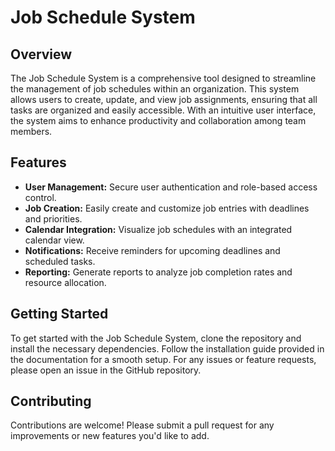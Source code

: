 # Job Schedule System

## Overview
The Job Schedule System is a comprehensive tool designed to streamline the management of job schedules within an organization. This system allows users to create, update, and view job assignments, ensuring that all tasks are organized and easily accessible. With an intuitive user interface, the system aims to enhance productivity and collaboration among team members.

## Features
- **User Management:** Secure user authentication and role-based access control.
- **Job Creation:** Easily create and customize job entries with deadlines and priorities.
- **Calendar Integration:** Visualize job schedules with an integrated calendar view.
- **Notifications:** Receive reminders for upcoming deadlines and scheduled tasks.
- **Reporting:** Generate reports to analyze job completion rates and resource allocation.

## Getting Started
To get started with the Job Schedule System, clone the repository and install the necessary dependencies. Follow the installation guide provided in the documentation for a smooth setup. For any issues or feature requests, please open an issue in the GitHub repository.

## Contributing
Contributions are welcome! Please submit a pull request for any improvements or new features you'd like to add.
